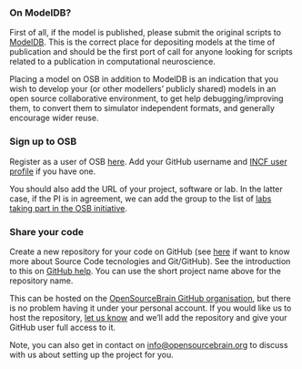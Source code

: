 ### On ModelDB?

First of all, if the model is published, please submit the original scripts to [ModelDB](http://senselab.med.yale.edu/ModelDB/default.asp*). This is the correct place for depositing models at the time of publication and should be the first port of call for anyone looking for scripts related to a publication in computational neuroscience.

Placing a model on OSB in addition to ModelDB is an indication that you wish to develop your (or other modellers’ publicly shared) models in an open source collaborative environment, to get help debugging/improving them, to convert them to simulator independent formats, and generally encourage wider reuse.

### Sign up to OSB

Register as a user of OSB [here](/account/register). Add your GitHub username and [INCF user profile](http://incf.org/community/people) if you have one.

You should also add the URL of your project, software or lab. In the latter case, if the PI is in agreement, we can add the group to the list of [labs taking part in the OSB initiative](/about#who_about).

### Share your code

Create a new repository for your code on GitHub (see [here](/doc/Help/Some_Extra_Information) if want to know more about Source Code tecnologies and Git/GitHub). See the introduction to this on [GitHub help](https://help.github.com/articles/create-a-repo). You can use the short project name above for the repository name.

This can be hosted on the [OpenSourceBrain GitHub organisation](https://github.com/OpenSourceBrain), but there is no problem having it under your personal account. If you would like us to host the repository, <a href="mailto:info@opensourcebrain.org">let us know</a> and we’ll add the repository and give your GitHub user full access to it.

Note, you can also get in contact on info@opensourcebrain.org to discuss with us about setting up the project for you.
